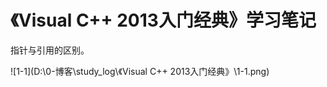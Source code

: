 # 《Visual C++ 2013入门经典》学习笔记

指针与引用的区别。

![1-1](D:\0-博客\study_log\《Visual C++ 2013入门经典》\1-1.png)



> 
